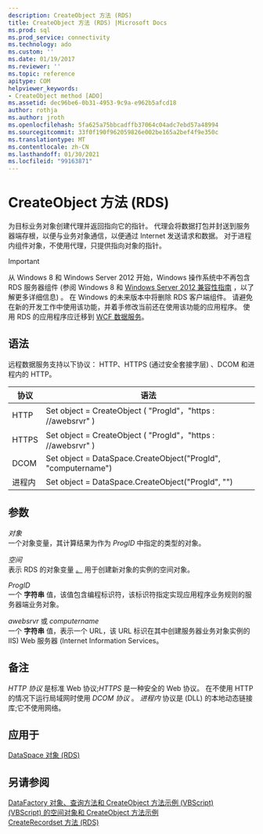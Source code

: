 ```yaml
---
description: CreateObject 方法 (RDS)
title: CreateObject 方法 (RDS) |Microsoft Docs
ms.prod: sql
ms.prod_service: connectivity
ms.technology: ado
ms.custom: ''
ms.date: 01/19/2017
ms.reviewer: ''
ms.topic: reference
apitype: COM
helpviewer_keywords:
- CreateObject method [ADO]
ms.assetid: dec96be6-0b31-4953-9c9a-e962b5afcd18
author: rothja
ms.author: jroth
ms.openlocfilehash: 5fa625a75bbcadffb37064c04adc7ebd57a48994
ms.sourcegitcommit: 33f0f190f962059826e002be165a2bef4f9e350c
ms.translationtype: MT
ms.contentlocale: zh-CN
ms.lasthandoff: 01/30/2021
ms.locfileid: "99163871"
---
```

# <a name="createobject-method-rds"></a>CreateObject 方法 (RDS)
为目标业务对象创建代理并返回指向它的指针。 代理会将数据打包并封送到服务器端存根，以便与业务对象通信，以便通过 Internet 发送请求和数据。 对于进程内组件对象，不使用代理，只提供指向对象的指针。  
  
> [!IMPORTANT]
>  从 Windows 8 和 Windows Server 2012 开始，Windows 操作系统中不再包含 RDS 服务器组件 (参阅 Windows 8 和 [Windows Server 2012 兼容性指南](https://www.microsoft.com/download/details.aspx?id=27416) ，以了解更多详细信息) 。 在 Windows 的未来版本中将删除 RDS 客户端组件。 请避免在新的开发工作中使用该功能，并着手修改当前还在使用该功能的应用程序。 使用 RDS 的应用程序应迁移到 [WCF 数据服务](/dotnet/framework/wcf/)。  
  
## <a name="syntax"></a>语法  
 远程数据服务支持以下协议： HTTP、HTTPS (通过安全套接字层) 、DCOM 和进程内的 HTTP。  
  
|协议|语法|  
|--------------|------------|  
|HTTP|Set object = CreateObject ( "ProgId"，"https \: //awebsrvr" ) |  
|HTTPS|Set object = CreateObject ( "ProgId"，"https \: //awebsrvr" ) |  
|DCOM|Set object = DataSpace.CreateObject("ProgId", "computername")|  
|进程内|Set object = DataSpace.CreateObject("ProgId", "")|  
  
## <a name="parameters"></a>参数  
 *对象*  
 一个对象变量，其计算结果为作为 *ProgID* 中指定的类型的对象。  
  
 *空间*  
 表示 RDS 的对象变量 [。](./dataspace-object-rds.md) 用于创建新对象的实例的空间对象。  
  
 *ProgID*  
 一个 **字符串** 值，该值包含编程标识符，该标识符指定实现应用程序业务规则的服务器端业务对象。  
  
 *awebsrvr* 或 *computername*  
 一个 **字符串** 值，表示一个 URL，该 URL 标识在其中创建服务器业务对象实例的 IIS) Web 服务器 (Internet Information Services。  
  
## <a name="remarks"></a>备注  
 *HTTP 协议* 是标准 Web 协议;*HTTPS* 是一种安全的 Web 协议。 在不使用 HTTP 的情况下运行局域网时使用 *DCOM 协议* 。 *进程内* 协议是 (DLL) 的本地动态链接库;它不使用网络。  
  
## <a name="applies-to"></a>应用于  
 [DataSpace 对象 (RDS)](./dataspace-object-rds.md)  
  
## <a name="see-also"></a>另请参阅  
 [DataFactory 对象、查询方法和 CreateObject 方法示例 (VBScript) ](./datafactory-object-query-method-and-createobject-method-example-vbscript.md)   
 [ (VBScript) 的空间对象和 CreateObject 方法示例 ](./dataspace-object-and-createobject-method-example-vbscript.md)   
 [CreateRecordset 方法 (RDS)](./createrecordset-method-rds.md)